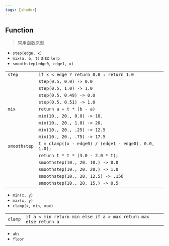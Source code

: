 ```yaml
---
tags: [shader]
---
```


## Function

> 常用函数原型

- `step(edge, x)`
- `mix(a, b, t)` also `lerp`
- `smoothstep(edge0, edge1, x)`

|              |                                                       |
| ------------ | ----------------------------------------------------- |
| `step`       | `if x < edge ? return 0.0 : return 1.0`               |
|              | `step(0.5, 0.0) -> 0.0`                               |
|              | `step(0.5, 1.0) -> 1.0`                               |
|              | `step(0.5, 0.49) -> 0.0`                              |
|              | `step(0.5, 0.51) -> 1.0`                              |
| `mix`        | `return a + t * (b - a)`                              |
|              | `mix(10., 20., 0.0) -> 10.`                           |
|              | `mix(10., 20., 1.0) -> 20.`                           |
|              | `mix(10., 20., .25) -> 12.5`                          |
|              | `mix(10., 20., .75) -> 17.5`                          |
| `smoothstep` | `t = clamp((x - edge0) / (edge1 - edge0), 0.0, 1.0);` |
|              | `return t * t * (3.0 - 2.0 * t);`                     |
|              | `smoothstep(10., 20. 10.) -> 0.0`                     |
|              | `smoothstep(10., 20. 20.) -> 1.0`                     |
|              | `smoothstep(10., 20. 12.5) -> .156`                   |
|              | `smoothstep(10., 20. 15.) -> 0.5`                     |


- `min(x, y)`
- `max(x, y)`
- `clamp(x, min, max)`

| | |
| -------------- | --------------- |
| `clamp` | `if a < min return min else if a > max return max else return a`  |

- `abs`
- `floor`
